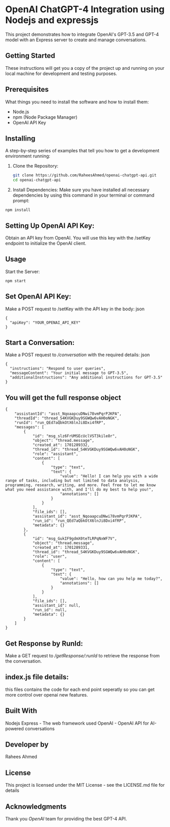 # OpenAI ChatGPT-4 Integration using Nodejs and expressjs

This project demonstrates how to integrate OpenAI's GPT-3.5 and GPT-4 model with an Express server to create and manage conversations.

## Getting Started

These instructions will get you a copy of the project up and running on your local machine for development and testing purposes.

## Prerequisites

What things you need to install the software and how to install them:

- Node.js
- npm (Node Package Manager)
- OpenAI API Key

## Installing

A step-by-step series of examples that tell you how to get a development environment running:

1. Clone the Repository:

   ```bash
   git clone https://github.com/RaheesAhmed/openai-chatgpt-api.git
   cd openai-chatgpt-api

   ```

2. Install Dependencies:
   Make sure you have installed all necessary dependencies by using this command in your terminal or command prompt:

```
npm install

```

## Setting Up OpenAI API Key:

Obtain an API key from OpenAI.
You will use this key with the /setKey endpoint to initialize the OpenAI client.

## Usage

Start the Server:

```
npm start

```

## Set OpenAI API Key:

Make a POST request to /setKey with the API key in the body:
json

```
{
  "apiKey": "YOUR_OPENAI_API_KEY"
}

```

## Start a Conversation:

Make a POST request to _/conversation_ with the required details:
json

```
{
  "instructions": "Respond to user queries",
  "messageContent": "Your initial message to GPT-3.5",
  "additionalInstructions": "Any additional instructions for GPT-3.5"
}

```

## You will get the full response object

```
{
    "assistantId": "asst_NqoaapcuDNwi78vmPqrPJKPA",
    "threadId": "thread_S4KVGKDuy9SGWQw6vAH0oNGK",
    "runId": "run_QEd7aQbkOtX6lnJi8Dxi4fRP",
    "messages": [
        {
            "id": "msg_slz6FrUMSEcUclVST3kile8r",
            "object": "thread.message",
            "created_at": 1701289332,
            "thread_id": "thread_S4KVGKDuy9SGWQw6vAH0oNGK",
            "role": "assistant",
            "content": [
                {
                    "type": "text",
                    "text": {
                        "value": "Hello! I can help you with a wide range of tasks, including but not limited to data analysis, programming, research, writing, and more. Feel free to let me know what you need assistance with, and I'll do my best to help you!",
                        "annotations": []
                    }
                }
            ],
            "file_ids": [],
            "assistant_id": "asst_NqoaapcuDNwi78vmPqrPJKPA",
            "run_id": "run_QEd7aQbkOtX6lnJi8Dxi4fRP",
            "metadata": {}
        },
        {
            "id": "msg_GukIF9gdmX0teTLRPqNxWF7V",
            "object": "thread.message",
            "created_at": 1701289331,
            "thread_id": "thread_S4KVGKDuy9SGWQw6vAH0oNGK",
            "role": "user",
            "content": [
                {
                    "type": "text",
                    "text": {
                        "value": "Hello, how can you help me today?",
                        "annotations": []
                    }
                }
            ],
            "file_ids": [],
            "assistant_id": null,
            "run_id": null,
            "metadata": {}
        }
    ]
}

```

## Get Response by RunId:

Make a GET request to _/getResponse/:runId_ to retrieve the response from the conversation.

## index.js file details:

this files contains the code for each end point seperatly so you can get more control over openai new features.

## Built With

Nodejs
Express - The web framework used
OpenAI - OpenAI API for AI-powered conversations

## Developer by

Rahees Ahmed

## License

This project is licensed under the MIT License - see the LICENSE.md file for details

## Acknowledgments

Thank you _OpenAI_ team for providing the best GPT-4 API.
